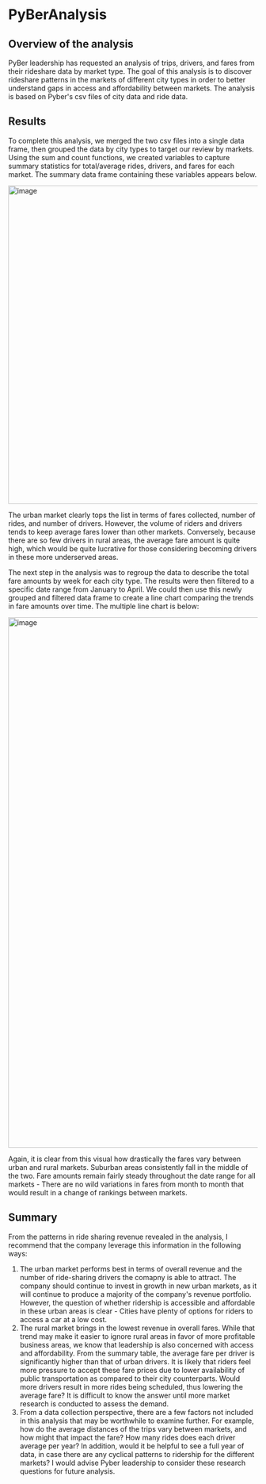 # PyBerAnalysis

## Overview of the analysis

PyBer leadership has requested an analysis of trips, drivers, and fares from their rideshare data by market type. The goal of this analysis is to discover rideshare patterns in the markets of different city types in order to better understand gaps in access and affordability between markets. The analysis is based on Pyber's csv files of city data and ride data.

## Results
To complete this analysis, we merged the two csv files into a single data frame, then grouped the data by city types to target our review by markets. Using the sum and count functions, we created variables to capture summary statistics for total/average rides, drivers, and fares for each market. The summary data frame containing these variables appears below.

<img width="642" alt="image" src="https://user-images.githubusercontent.com/114873837/206607411-d4ced616-19e7-4138-bee6-957e7abc5258.png">

The urban market clearly tops the list in terms of fares collected, number of rides, and number of drivers. However, the volume of riders and drivers tends to keep average fares lower than other markets. Conversely, because there are so few drivers in rural areas, the average fare amount is quite high, which would be quite lucrative for those considering becoming drivers in these more underserved areas.

The next step in the analysis was to regroup the data to describe the total fare amounts by week for each city type. The results were then filtered to a specific date range from January to April. We could then use this newly grouped and filtered data frame to create a line chart comparing the trends in fare amounts over time. The multiple line chart is below:

<img width="1070" alt="image" src="https://user-images.githubusercontent.com/114873837/206607332-56f9a63b-ecd7-4758-8424-65b62f5001cc.png">

Again, it is clear from this visual how drastically the fares vary between urban and rural markets. Suburban areas consistently fall in the middle of the two. Fare amounts remain fairly steady throughout the date range for all markets - There are no wild variations in fares from month to month that would result in a change of rankings between markets. 

## Summary
From the patterns in ride sharing revenue revealed in the analysis, I recommend that the company leverage this information in the following ways:
1. The urban market performs best in terms of overall revenue and the number of ride-sharing drivers the comapny is able to attract. The company should continue to invest in growth in new urban markets, as it will continue to produce a majority of the company's revenue portfolio. However, the question of whether ridership is accessible and affordable in these urban areas is clear - Cities have plenty of options for riders to access a car at a low cost.
2. The rural market brings in the lowest revenue in overall fares. While that trend may make it easier to ignore rural areas in favor of more profitable business areas, we know that leadership is also concerned with access and affordability. From the summary table, the average fare per driver is significantly higher than that of urban drivers. It is likely that riders feel more pressure to accept these fare prices due to lower availability of public transportation as compared to their city counterparts. Would more drivers result in more rides being scheduled, thus lowering the average fare? It is difficult to know the answer until more market research is conducted to assess the demand. 
4. From a data collection perspective, there are a few factors not included in this analysis that may be worthwhile to examine further. For example, how do the average distances of the trips vary between markets, and how might that impact the fare? How many rides does each driver average per year? In addition, would it be helpful to see a full year of data, in case there are any cyclical patterns to ridership for the different markets? I would advise Pyber leadership to consider these research questions for future analysis.
